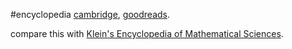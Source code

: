 #encyclopedia 
[cambridge](https://www.cambridge.org/core/series/encyclopedia-of-mathematics-and-its-applications/14161A9F36D6D0C9A650A4F86F74162D), [goodreads](https://www.goodreads.com/series/292255-encyclopedia-of-mathematics-and-its-applications).

compare this with [Klein's Encyclopedia of Mathematical Sciences](https://en.wikipedia.org/wiki/Klein's_Encyclopedia_of_Mathematical_Sciences). 